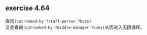 ## exercise 4.64

查询```(outranked-by ?staff-person ?boss)```   
又会查询```(outranked-by ?middle-manager ?boss)```从而进入无限循环。